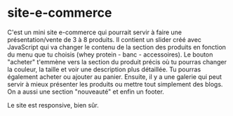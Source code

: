 # site-e-commerce
C'est un mini site e-commerce qui pourrait servir à faire une présentation/vente de 3 à 8 produits. Il contient un slider créé avec JavaScript qui va changer 
le contenu de la section des produits en fonction du menu que tu choisis (whey protein - banc - accessoires). Le bouton "acheter" t'emmène vers la section du 
produit précis où tu pourras changer la couleur, la taille et voir une description plus détaillée. Tu pourras également acheter ou ajouter au panier.
Ensuite, il y a une galerie qui peut servir à mieux présenter les produits ou mettre tout simplement des blogs. On a aussi une section "nouveauté" et enfin un footer.

Le site est responsive, bien sûr.



